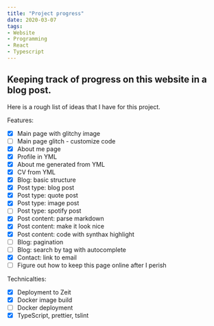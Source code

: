 ```yaml
---
title: "Project progress"
date: 2020-03-07
tags:
- Website
- Programming
- React
- Typescript
---
```

Keeping track of progress on this website in a blog post.
---
Here is a rough list of ideas that I have for this project.

Features:
* [x] Main page with glitchy image
* [ ] Main page glitch - customize code
* [x] About me page 
* [x] Profile in YML
* [x] About me generated from YML
* [x] CV from YML
* [x] Blog: basic structure
* [x] Post type: blog post
* [x] Post type: quote post
* [x] Post type: image post
* [ ] Post type: spotify post
* [x] Post content: parse markdown
* [x] Post content: make it look nice
* [x] Post content: code with synthax highlight
* [ ] Blog: pagination
* [ ] Blog: search by tag with autocomplete
* [x] Contact: link to email
* [ ] Figure out how to keep this page online after I perish

Technicalties:
* [x] Deployment to Zeit
* [x] Docker image build
* [ ] Docker deployment
* [x] TypeScript, prettier, tslint

